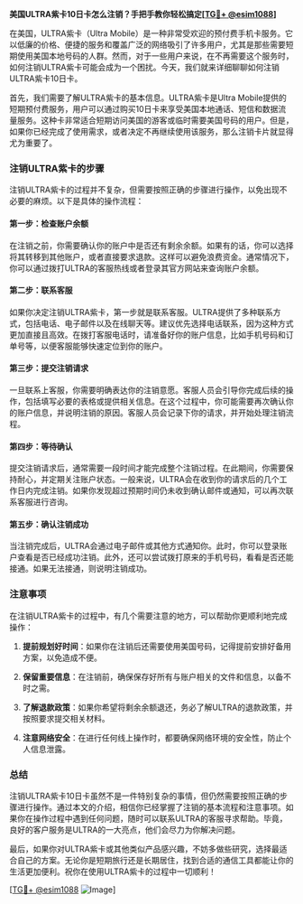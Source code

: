 **美国ULTRA紫卡10日卡怎么注销？手把手教你轻松搞定[[TG💪+ @esim1088](https://t.me/s/esim1088)]**

在美国，ULTRA紫卡（Ultra Mobile）是一种非常受欢迎的预付费手机卡服务。它以低廉的价格、便捷的服务和覆盖广泛的网络吸引了许多用户，尤其是那些需要短期使用美国本地号码的人群。然而，对于一些用户来说，在不再需要这个服务时，如何注销ULTRA紫卡可能会成为一个困扰。今天，我们就来详细聊聊如何注销ULTRA紫卡10日卡。

首先，我们需要了解ULTRA紫卡的基本信息。ULTRA紫卡是Ultra Mobile提供的短期预付费服务，用户可以通过购买10日卡来享受美国本地通话、短信和数据流量服务。这种卡非常适合短期访问美国的游客或临时需要美国号码的用户。但是，如果你已经完成了使用需求，或者决定不再继续使用该服务，那么注销卡片就显得尤为重要了。

### 注销ULTRA紫卡的步骤

注销ULTRA紫卡的过程并不复杂，但需要按照正确的步骤进行操作，以免出现不必要的麻烦。以下是具体的操作流程：

#### 第一步：检查账户余额
在注销之前，你需要确认你的账户中是否还有剩余余额。如果有的话，你可以选择将其转移到其他账户，或者直接要求退款。这样可以避免浪费资金。通常情况下，你可以通过拨打ULTRA的客服热线或者登录其官方网站来查询账户余额。

#### 第二步：联系客服
如果你决定注销ULTRA紫卡，第一步就是联系客服。ULTRA提供了多种联系方式，包括电话、电子邮件以及在线聊天等。建议优先选择电话联系，因为这种方式更加直接且高效。在拨打客服电话时，请准备好你的账户信息，比如手机号码和订单号等，以便客服能够快速定位到你的账户。

#### 第三步：提交注销请求
一旦联系上客服，你需要明确表达你的注销意愿。客服人员会引导你完成后续的操作，包括填写必要的表格或提供相关信息。在这个过程中，你可能需要再次确认你的账户信息，并说明注销的原因。客服人员会记录下你的请求，并开始处理注销流程。

#### 第四步：等待确认
提交注销请求后，通常需要一段时间才能完成整个注销过程。在此期间，你需要保持耐心，并定期关注账户状态。一般来说，ULTRA会在收到你的请求后的几个工作日内完成注销。如果你发现超过预期时间仍未收到确认邮件或通知，可以再次联系客服进行咨询。

#### 第五步：确认注销成功
当注销完成后，ULTRA会通过电子邮件或其他方式通知你。此时，你可以登录账户查看是否已经成功注销。此外，还可以尝试拨打原来的手机号码，看看是否还能接通。如果无法接通，则说明注销成功。

### 注意事项

在注销ULTRA紫卡的过程中，有几个需要注意的地方，可以帮助你更顺利地完成操作：

1. **提前规划好时间**：如果你在注销后还需要使用美国号码，记得提前安排好备用方案，以免造成不便。
   
2. **保留重要信息**：在注销前，确保保存好所有与账户相关的文件和信息，以备不时之需。

3. **了解退款政策**：如果你希望将剩余余额退还，务必了解ULTRA的退款政策，并按照要求提交相关材料。

4. **注意网络安全**：在进行任何线上操作时，都要确保网络环境的安全性，防止个人信息泄露。

### 总结

注销ULTRA紫卡10日卡虽然不是一件特别复杂的事情，但仍然需要按照正确的步骤进行操作。通过本文的介绍，相信你已经掌握了注销的基本流程和注意事项。如果你在操作过程中遇到任何问题，随时可以联系ULTRA的客服寻求帮助。毕竟，良好的客户服务是ULTRA的一大亮点，他们会尽力为你解决问题。

最后，如果你对ULTRA紫卡或其他类似产品感兴趣，不妨多做些研究，选择最适合自己的方案。无论你是短期旅行还是长期居住，找到合适的通信工具都能让你的生活更加便利。祝你在使用ULTRA紫卡的过程中一切顺利！

[[TG💪+ @esim1088](https://t.me/s/esim1088) ![Image](https://i.postimg.cc/4NQfJmqS/Snipaste-2025-05-13-00-14-12.png)]